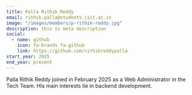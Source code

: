 ```yaml
---
title: Palla Rithik Reddy
email: rithik.palla@students.iiit.ac.in
image: "/images/members/p-rithik-reddy.jpg"
description: this is meta description
social:
  - name: github
    icon: fa-brands fa-github
    link: https://github.com/rithikreddypalla
start_year: 2025
end_year: present
---
```


Palla Rithik Reddy joined in February 2025 as a Web Administrator in the Tech Team. His main interests lie in backend development.